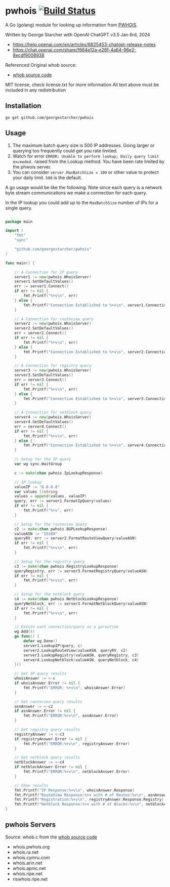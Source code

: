 # pwhois [![Build Status](https://github.com/georgestarcher/pwhois/workflows/pwhois%20CI/badge.svg)](https://github.com/georgestarcher/pwhois/actions)

A Go (golang) module for looking up information from [PWHOIS](https://pwhois.org/).

Written by George Starcher with OpenAI ChatGPT v3.5 Jan 6rd, 2024
  * https://help.openai.com/en/articles/6825453-chatgpt-release-notes
  * https://chat.openai.com/share/f664e12a-e26f-4a64-96e2-8ecdf9008938

Referenced Original whob source:
* [whob source code](https://pwhois.org/lft/)

MIT license, check license.txt for more information
All text above must be included in any redistribution

## Installation

```shell
go get github.com/georgestarcher/pwhois
```

## Usage

1. The maximum batch query size is 500 IP addresses. Going larger or querying too frequently could get you rate limited.
2. Watch for error `ERROR: Unable to perform lookup; Daily query limit exceeded.` raised from the Lookup method. You have been rate limited by the phwois server.
3. You can consider `server.MaxBatchSize = 100` or other value to protect your daily limit. `500` is the default.

A go usage would be like the following. Note since each query is a network byte stream communications we make a connection for each query. 

In the IP lookup you could add up to the `MaxBatchSize` number of IPs for a single query.

```go

package main

import (
	"fmt"
	"sync"

	"github.com/georgestarcher/pwhois"
)

func main() {

	// A Connection for IP query
	server1 := new(pwhois.WhoisServer)
	server1.SetDefaultValues()
	err := server1.Connect()
	if err != nil {
		fmt.Printf("%+v\n", err)
	} else {
		fmt.Printf("Connection Established to %+v\n", server1.Connection.RemoteAddr())
	}

	// A Connection for routeview query
	server2 := new(pwhois.WhoisServer)
	server2.SetDefaultValues()
	err = server2.Connect()
	if err != nil {
		fmt.Printf("%+v\n", err)
	} else {
		fmt.Printf("Connection Established to %+v\n", server2.Connection.RemoteAddr())
	}

	// A Connection for registry query
	server3 := new(pwhois.WhoisServer)
	server3.SetDefaultValues()
	err = server3.Connect()
	if err != nil {
		fmt.Printf("%+v\n", err)
	} else {
		fmt.Printf("Connection Established to %+v\n", server3.Connection.RemoteAddr())
	}

	// A Connection for netblock query
	server4 := new(pwhois.WhoisServer)
	server4.SetDefaultValues()
	err = server4.Connect()
	if err != nil {
		fmt.Printf("%+v\n", err)
	} else {
		fmt.Printf("Connection Established to %+v\n", server4.Connection.RemoteAddr())
	}

	// Setup for the IP query
	var wg sync.WaitGroup

	c := make(chan pwhois.IpLookupResponse)

	// IP lookup
	valueIP := "8.8.8.8"
	var values []string
	values = append(values, valueIP)
	query, err := server1.FormatIpQuery(values)
	if err != nil {
		fmt.Printf("%+v", err)
	}

	// Setup for the routeview query
	c2 := make(chan pwhois.BGPLookupResponse)
	valueASN := "15169"
	queryRV, err := server2.FormatRouteViewQuery(valueASN)
	if err != nil {
		fmt.Printf("%+v\n", err)
	}

	// Setup for the registry query
	c3 := make(chan pwhois.RegistryLookupResponse)
	queryRegistry, err := server3.FormatRegistryQuery(valueASN)
	if err != nil {
		fmt.Printf("%+v\n", err)
	}

	// Setup for the netblock query
	c4 := make(chan pwhois.NetblockLookupResponse)
	queryNetblock, err := server3.FormatNetblockQuery(valueASN)
	if err != nil {
		fmt.Printf("%+v\n", err)
	}

	// Excute each connection/query as a goroutine
	wg.Add(4)
	go func() {
		defer wg.Done()
		server1.LookupIP(query, c)
		server2.LookupRouteView(valueASN, queryRV, c2)
		server3.LookupRegistry(valueASN, queryRegistry, c3)
		server4.LookupNetblock(valueASN, queryNetblock, c4)
	}()

	// Get IP query results
	whoisAnswer := <-c
	if whoisAnswer.Error != nil {
		fmt.Printf("ERROR: %+v\n", whoisAnswer.Error)
	}

	// Get routeview query results
	asnAnswer := <-c2
	if asnAnswer.Error != nil {
		fmt.Printf("ERROR:%+v\n", asnAnswer.Error)
	}

	// Get registry query results
	registryAnswer := <-c3
	if registryAnswer.Error != nil {
		fmt.Printf("ERROR:%+v\n", registryAnswer.Error)
	}

	// Get netblock query results
	netblockAnswer := <-c4
	if netblockAnswer.Error != nil {
		fmt.Printf("ERROR:%+v\n", netblockAnswer.Error)
	}

	// Show results
	fmt.Printf("IP Response:%+v\n", whoisAnswer.Response)
	fmt.Printf("RouteView Response:%+v with # of Routes:%v\n", asnAnswer.Response.Asn, len(asnAnswer.Response.Routes))
	fmt.Printf("Registration:%+v\n", registryAnswer.Response.Registry)
	fmt.Printf("Netblock Response:%+v with # of Blocks:%v\n", netblockAnswer.Response.Asn, len(netblockAnswer.Response.Netblocks))
}
```

## pwhois Servers

Source: whob.c from the [whob source code](https://pwhois.org/lft/)

* whois.pwhois.org
* whois.ra.net
* whois.cymru.com
* whois.arin.net
* whois.apnic.net
* whois.ripe.net
* riswhois.ripe.net